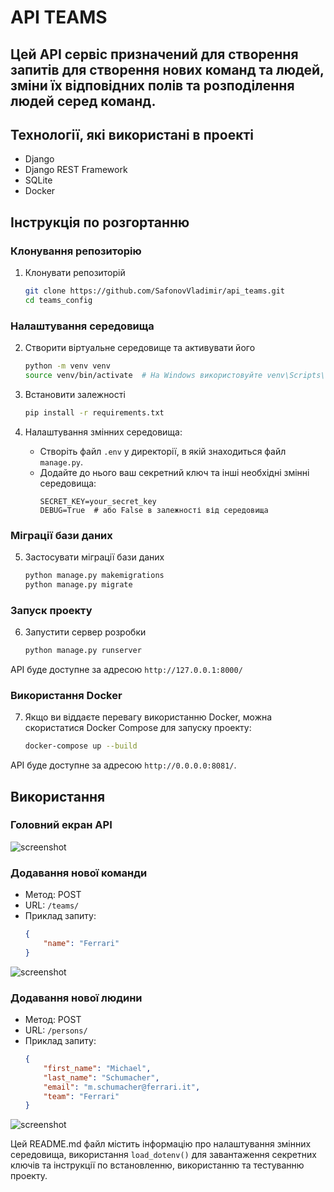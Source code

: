 # API TEAMS

## Цей API сервіс призначений для створення запитів для створення нових команд та людей, зміни їх відповідних полів та розподілення людей серед команд.

## Технології, які використані в проекті

- Django
- Django REST Framework
- SQLite
- Docker

## Інструкція по розгортанню

### Клонування репозиторію

1. Клонувати репозиторій
    ```sh
    git clone https://github.com/SafonovVladimir/api_teams.git
    cd teams_config
    ```

### Налаштування середовища

2. Створити віртуальне середовище та активувати його
    ```sh
    python -m venv venv
    source venv/bin/activate  # На Windows використовуйте venv\Scripts\activate
    ```

3. Встановити залежності
    ```sh
    pip install -r requirements.txt
    ```

4. Налаштування змінних середовища:
    - Створіть файл `.env` у директорії, в якій знаходиться файл `manage.py`.
    - Додайте до нього ваш секретний ключ та інші необхідні змінні середовища:
        ```
        SECRET_KEY=your_secret_key
        DEBUG=True  # або False в залежності від середовища
        ```

### Міграції бази даних

5. Застосувати міграції бази даних
    ```sh
    python manage.py makemigrations
    python manage.py migrate
    ```

### Запуск проекту

6. Запустити сервер розробки
    ```sh
    python manage.py runserver
    ```

API буде доступне за адресою `http://127.0.0.1:8000/`

### Використання Docker

7. Якщо ви віддаєте перевагу використанню Docker, можна скористатися Docker Compose для запуску проекту:
    ```sh
    docker-compose up --build
    ```

API буде доступне за адресою `http://0.0.0.0:8081/`.

## Використання

### Головний екран API

![screenshot](api_teams/teams_config/readme_images/main_screen.jpg)

### Додавання нової команди

- Метод: POST
- URL: `/teams/`
- Приклад запиту:
    ```json
    {
        "name": "Ferrari"
    }
    ```
![screenshot](/api_teams/teams_config/readme_images/add_new_team.jpg)

### Додавання нової людини

- Метод: POST
- URL: `/persons/`
- Приклад запиту:
    ```json
    {
        "first_name": "Michael",
        "last_name": "Schumacher",
        "email": "m.schumacher@ferrari.it",
        "team": "Ferrari"
    }
    ```
![screenshot](/api_teams/teams_config/readme_images/add_new_person.jpg)

Цей README.md файл містить інформацію про налаштування змінних середовища,
використання `load_dotenv()` для завантаження секретних ключів та інструкції по встановленню,
використанню та тестуванню проекту.
